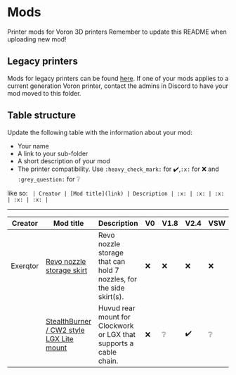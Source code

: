 # Mods

Printer mods for Voron 3D printers
Remember to update this README when uploading new mod!

## Legacy printers

Mods for legacy printers can be found [here](../legacy_printers/printer_mods).
If one of your mods applies to a current generation Voron printer, contact the admins in
Discord to have your mod moved to this folder.

## Table structure

Update the following table with the information about your mod:
- Your name
- A link to your sub-folder
- A short description of your mod
- The printer compatibility. Use `:heavy_check_mark:` for :heavy_check_mark:,`:x:` for :x: and `:grey_question:` for :grey_question:

like so:
`
| Creator | [Mod title](link) | Description | :x: | :x: | :x: | :x: | :x: |`

---

| Creator | Mod title | Description | V0 | V1.8 | V2.4 | VSW | Trident |
| --- | --- | --- | --- | --- | --- | --- | --- |
|Exerqtor|[Revo nozzle storage skirt](./revo_nozzle_storage_skirt)| Revo nozzle storage that can hold 7 nozzles, for the side skirt(s). |:x:|:x:|:x:|:x:|:heavy_check_mark:|
||[StealthBurner / CW2 style LGX Lite mount](./stealthburner_cw2_style_lgx_lite_mount)| Huvud rear mount for Clockwork or LGX that supports a cable chain. |:x:|:grey_question:|:heavy_check_mark:|:grey_question:|:heavy_check_mark:|

